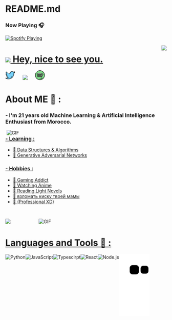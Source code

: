 # README.md
### Now Playing 🎧

[<img src="https://spotify-github-profile.vercel.app/api/view.svg?uid=rsspczkp3g4guni467rak4x8e&cover_image=true&theme=natemoo-re" alt="Spotify Playing" width="350" style="align: left"/>](https://open.spotify.com/user/rsspczkp3g4guni467rak4x8e)

<a href="https://discord.gg/11pm"> <img  align="right" src="https://lanyard.cnrad.dev/api/428692060619407370?idleMessage=%22May%20The%20Code%20Be%20With%20you%22&borderRadius=25px" />

<h1><img src="https://emojis.slackmojis.com/emojis/images/1531849430/4246/blob-sunglasses.gif?1531849430" width="30"/> Hey, nice to see you.</h1>

<p align="left">
<a href="https://twitter.com/11pmU" target="_blank"><img height="30" src="https://raw.githubusercontent.com/AbhishekMaira10/AbhishekMaira10/master/Resources/png/twitter.png?raw=true"></a>&nbsp;&nbsp;&nbsp;&nbsp;&nbsp;
<a href="https://www.instagram.com/Th3r3alz3r0_/" target="_blank"><img height="30" src="https://image.flaticon.com/icons/svg/725/725278.svg"></a>&nbsp;&nbsp;&nbsp;&nbsp;&nbsp;
<a href="https://open.spotify.com/user/rsspczkp3g4guni467rak4x8e" target="_blank"><img height="30" src="https://raw.githubusercontent.com/AbhishekMaira10/AbhishekMaira10/master/Resources/png/spotify.png?raw=true"></a>&nbsp;&nbsp;&nbsp;&nbsp;&nbsp;

<br />


# About ME 💬 :

### - I'm 21 years  old Machine Learning & Artificial Intelligence Enthusiast from Morocco.

<a href="https://discord.gg/11pm" target="_blank"> <img hight="400" width="500" alt="GIF" align="right" src="https://github.com/Xx-Ashutosh-xX/Xx-Ashutosh-xX/blob/master/assets/1936.gif">

### - Learning :
- 🐧 Data Structures & Algorithms
- 🐧 Generative Adversarial Networks

### - Hobbies : 
- 🐧 Gaming Addict
- 🐧 Watching Anime
- 🐧 Reading Light Novels
- 🐧 взломать киску твоей мамы
- 🐧 (Professional XD)
</br>

<a href="https://discord.gg/11pm" target="_blank"> <img src="https://discord.c99.nl/widget/theme-3/428692060619407370.png"/></a>
<a href="https://discord.gg/11pm" target="_blank"> <img hight="20" width="400" alt="GIF" align="right" src="https://readme-typing-svg.herokuapp.com?font=anaglyph&color=%239F33CF&lines=%F0%9F%91%8B+Hi+there!+I'm+z%E2%82%ACr0;Add+Me+!">


# Languages and Tools 🐍 :

<a href="https://www.python.org" target="_blank"><img align="left" alt="Python" height ="25px" src="https://raw.githubusercontent.com/rahul-jha98/github_readme_icons/main/language_and_tools/square/python/python.svg"></a>
<a href="https://developer.mozilla.org/en-US/docs/Web/JavaScript" target="_blank"> <img align="left" alt="JavaScript" height ="25px"  src="https://raw.githubusercontent.com/rahul-jha98/github_readme_icons/main/language_and_tools/square/javascript/javascript.svg"> </a>
<a href="https://www.typescriptlang.org/" target="_blank"><img align="left" alt="Typescirpt" height ="25px" src="https://raw.githubusercontent.com/rahul-jha98/github_readme_icons/main/language_and_tools/square/typescript/typescript.svg"></a>
<a href="https://reactjs.org/" target="_blank"> <img align="left" alt="React" height ="25px" src="https://raw.githubusercontent.com/rahul-jha98/github_readme_icons/main/language_and_tools/square/react/react.svg"></a>
<a href="https://nodejs.org" target="_blank"><img align="left" alt="Node.js" height ="25px" src="https://raw.githubusercontent.com/rahul-jha98/github_readme_icons/main/language_and_tools/square/node/node.svg"></a>


<a href="https://discord.gg/11pm" target="_blank"><img src="https://github.com/rafaballerini/rafaballerini/blob/output/github-contribution-grid-snake.svg" alt="sneke"></a>
